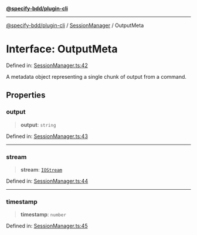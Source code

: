 [**@specify-bdd/plugin-cli**](../../README.md)

***

[@specify-bdd/plugin-cli](../../README.md) / [SessionManager](../README.md) / OutputMeta

# Interface: OutputMeta

Defined in: [SessionManager.ts:42](https://github.com/specify-bdd/specify-core/blob/ff8f0729666668ac0689da959ff440a4b4121187/modules/@specify-bdd/plugin-cli/src/lib/SessionManager.ts#L42)

A metadata object representing a single chunk of output from a command.

## Properties

### output

> **output**: `string`

Defined in: [SessionManager.ts:43](https://github.com/specify-bdd/specify-core/blob/ff8f0729666668ac0689da959ff440a4b4121187/modules/@specify-bdd/plugin-cli/src/lib/SessionManager.ts#L43)

***

### stream

> **stream**: [`IOStream`](../enumerations/IOStream.md)

Defined in: [SessionManager.ts:44](https://github.com/specify-bdd/specify-core/blob/ff8f0729666668ac0689da959ff440a4b4121187/modules/@specify-bdd/plugin-cli/src/lib/SessionManager.ts#L44)

***

### timestamp

> **timestamp**: `number`

Defined in: [SessionManager.ts:45](https://github.com/specify-bdd/specify-core/blob/ff8f0729666668ac0689da959ff440a4b4121187/modules/@specify-bdd/plugin-cli/src/lib/SessionManager.ts#L45)
